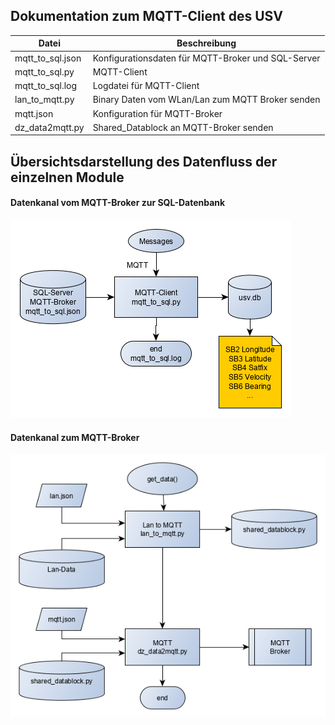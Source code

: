## Dokumentation zum MQTT-Client des USV 

 Datei | Beschreibung
-------|-------------
mqtt_to_sql.json | Konfigurationsdaten für MQTT-Broker und SQL-Server
mqtt_to_sql.py | MQTT-Client
mqtt_to_sql.log | Logdatei für MQTT-Client
lan_to_mqtt.py | Binary Daten vom WLan/Lan zum MQTT Broker senden
mqtt.json | Konfiguration für MQTT-Broker
dz_data2mqtt.py | Shared_Datablock an MQTT-Broker senden 


## Übersichtsdarstellung des Datenfluss der einzelnen Module

#### Datenkanal vom MQTT-Broker zur SQL-Datenbank

![MQTT-Client](mqtt_to_sql.png "MQTT-Client")

#### Datenkanal zum MQTT-Broker

![MQTT-Client](lan_to_mqtt.png "MQTT-Client")




